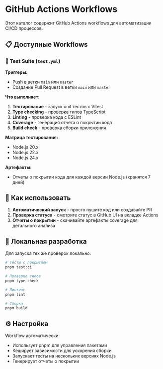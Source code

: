 # GitHub Actions Workflows

Этот каталог содержит GitHub Actions workflows для автоматизации CI/CD процессов.

## 📋 Доступные Workflows

### 🧪 Test Suite (`test.yml`)

**Триггеры:**
- Push в ветки `main` или `master`
- Создание Pull Request в ветки `main` или `master`

**Что выполняет:**
1. **Тестирование** - запуск unit тестов с Vitest
2. **Type checking** - проверка типов TypeScript
3. **Linting** - проверка кода с ESLint
4. **Coverage** - генерация отчета о покрытии кода
5. **Build check** - проверка сборки приложения

**Матрица тестирования:**
- Node.js 20.x
- Node.js 22.x
- Node.js 24.x

**Артефакты:**
- Отчеты о покрытии кода для каждой версии Node.js (хранятся 7 дней)

## 🚀 Как использовать

1. **Автоматический запуск** - просто пушите код или создавайте PR
2. **Проверка статуса** - смотрите статус в GitHub UI на вкладке Actions
3. **Отчеты о покрытии** - скачивайте артефакты coverage для детального анализа

## 🔧 Локальная разработка

Для запуска тех же проверок локально:

```bash
# Тесты с покрытием
pnpm test:ci

# Проверка типов
pnpm type-check

# Линтинг
pnpm lint

# Сборка
pnpm build
```

## ⚙️ Настройка

Workflow автоматически:
- Использует pnpm для управления пакетами
- Кеширует зависимости для ускорения сборки
- Запускает тесты на нескольких версиях Node.js
- Генерирует отчеты о покрытии
